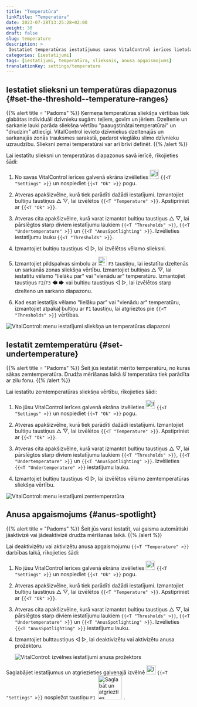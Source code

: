 ```yaml
---
title: "Temperatūra"
linkTitle: "Temperatūra"
date: 2023-07-28T13:25:28+02:00
weight: 30
draft: false
slug: temperature
description: >
 Iestatiet temperatūras iestatījumus savas VitalControl ierīces lietošanai
categories: [iestatījumi]
tags: [iestatījumi, temperatūra, slieksnis, anusa apgaismojums]
translationKey: settings/temperature
---
```

## Iestatiet slieksni un temperatūras diapazonus {#set-the-threshold--temperature-ranges}
{{% alert title = "Padoms" %}}
Ķermeņa temperatūras sliekšņa vērtības tiek glabātas individuāli dzīvnieku sugām: teļiem, govīm un jēriem. Dzeltenie un sarkanie lauki parāda sliekšņa vērtību "paaugstinātai temperatūrai" un "drudzim" attiecīgi. VitalControl ievieto dzīvniekus dzeltenajās un sarkanajās zonās trauksmes sarakstā, padarot vieglāku slimo dzīvnieku uzraudzību. Slieksni zemai temperatūrai var arī brīvi definēt.
{{% /alert %}}

Lai iestatītu slieksni un temperatūras diapazonus savā ierīcē, rīkojieties šādi:

1. No savas VitalControl ierīces galvenā ekrāna izvēlieties <img src="/icons/gear.svg" width="25" align="bottom" alt="Iestatījumi" /> `{{<T "Settings" >}}` un nospiediet `{{<T "Ok" >}}` pogu.

2. Atveras apakšizvēlne, kurā tiek parādīti dažādi iestatījumi. Izmantojiet bultiņu taustiņus △ ▽, lai izvēlētos `{{<T "Temperature" >}}`. Apstipriniet ar `{{<T "Ok" >}}`.

3. Atveras cita apakšizvēlne, kurā varat izmantot bultiņu taustiņus △ ▽, lai pārslēgtos starp diviem iestatījumu laukiem `{{<T "Thresholds" >}}`, `{{<T "Undertemperature" >}}` un `{{<T "AnusSpotlighting" >}}`. Izvēlieties iestatījumu lauku `{{<T "Thresholds" >}}`.

4. Izmantojiet bultiņu taustiņus ◁ ▷, lai izvēlētos vēlamo slieksni.

5. Izmantojiet pildspalvas simbolu ar <img src="/icons/actions/edit.svg" width="24" align="bottom" alt="Rediģēt" /> `F3` taustiņu, lai iestatītu dzeltenās un sarkanās zonas sliekšņa vērtību. Izmantojiet bultiņas △ ▽, lai iestatītu vēlamo "lielāku par" vai "vienādu ar" temperatūru. Izmantojiet taustiņus `F2`/`F3` 🡄 🡆 vai bultiņu taustiņus ◁ ▷, lai izvēlētos starp dzelteno un sarkano diapazonu.

6. Kad esat iestatījis vēlamo "lielāku par" vai "vienādu ar" temperatūru, izmantojiet atpakaļ bultiņu ar `F1` taustiņu, lai atgrieztos pie `{{<T "Thresholds" >}}` vērtības.

![VitalControl: menu iestatījumi sliekšņa un temperatūras diapazoni](../images/threshold.png "Sliekšņa un temperatūras diapazoni")

## Iestatīt zemtemperatūru {#set-undertemperature}
{{% alert title = "Padoms" %}}
Šeit jūs iestatāt mērīto temperatūru, no kuras sākas zemtemperatūra. Drudža mērīšanas laikā šī temperatūra tiek parādīta ar zilu fonu.
{{% /alert %}}

Lai iestatītu zemtemperatūras sliekšņa vērtību, rīkojieties šādi:

1. No jūsu VitalControl ierīces galvenā ekrāna izvēlieties <img src="/icons/gear.svg" width="25" align="bottom" alt="Iestatījumi" /> `{{<T "Settings" >}}` un nospiediet `{{<T "Ok" >}}` pogu.

2. Atveras apakšizvēlne, kurā tiek parādīti dažādi iestatījumi. Izmantojiet bultiņu taustiņus △ ▽, lai izvēlētos `{{<T "Temperature" >}}`. Apstipriniet ar `{{<T "Ok" >}}`.

3. Atveras cita apakšizvēlne, kurā varat izmantot bultiņu taustiņus △ ▽, lai pārslēgtos starp diviem iestatījumu laukiem `{{<T "Thresholds" >}}`, `{{<T "Undertemperature" >}}` un `{{<T "AnusSpotlighting" >}}`. Izvēlieties `{{<T "Undertemperature" >}}` iestatījumu lauku.

4. Izmantojiet bultiņu taustiņus ◁ ▷, lai izvēlētos vēlamo zemtemperatūras sliekšņa vērtību.

![VitalControl: menu iestatījumi zemtemperatūra](../images/undertemperature.png "Zemtemperatūra")

## Anusa apgaismojums {#anus-spotlight}
{{% alert title = "Padoms" %}}
Šeit jūs varat iestatīt, vai gaisma automātiski jāaktivizē vai jādeaktivizē drudža mērīšanas laikā.
{{% /alert %}}

Lai deaktivizētu vai aktivizētu anusa apgaismojumu `{{<T "Temperature" >}}` darbības laikā, rīkojieties šādi:

1. No jūsu VitalControl ierīces galvenā ekrāna izvēlieties <img src="/icons/gear.svg" width="25" align="bottom" alt="Iestatījumi" /> `{{<T "Settings" >}}` un nospiediet `{{<T "Ok" >}}` pogu.

2. Atveras apakšizvēlne, kurā tiek parādīti dažādi iestatījumi. Izmantojiet bultiņu taustiņus △ ▽, lai izvēlētos `{{<T "Temperature" >}}`. Apstipriniet ar `{{<T "Ok" >}}`.

3. Atveras cita apakšizvēlne, kurā varat izmantot bultiņu taustiņus △ ▽, lai pārslēgtos starp diviem iestatījumu laukiem `{{<T "Thresholds" >}}`, `{{<T "Undertemperature" >}}` un `{{<T "AnusSpotlighting" >}}`. Izvēlieties `{{<T "AnusSpotlighting" >}}` iestatījumu lauku.

4. Izmantojiet bulttaustiņus ◁ ▷, lai deaktivizētu vai aktivizētu anusa prožektoru.

   ![VitalControl: izvēlnes iestatījumi anusa prožektors](../images/anusspotlight.png "Anusa prožektors")

Saglabājiet iestatījumus un atgriezieties galvenajā izvēlnē <img src="/icons/gear.svg" width="25" align="bottom" alt="Iestatījumi" /> `{{<T "Settings" >}}` nospiežot taustiņu `F1` &nbsp;<img src="/icons/footer/save_exit.svg" width="65" align="bottom" alt="Saglabāt un atgriezties" />&nbsp;.
